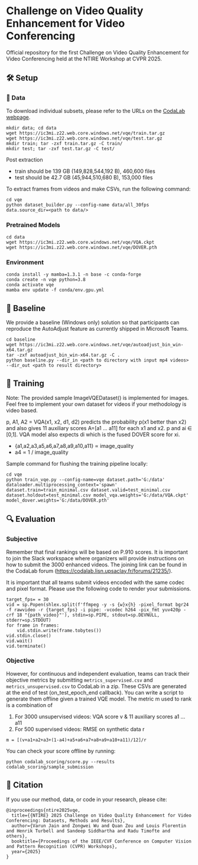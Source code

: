 # Challenge on Video Quality Enhancement for Video Conferencing
Official repository for the first Challenge on Video Quality Enhancement for Video Conferencing held at the NTIRE Workshop at CVPR 2025.


## 🛠️ Setup
### 📂 Data
To download individual subsets, please refer to the URLs on the [CodaLab webpage](https://codalab.lisn.upsaclay.fr/competitions/21291#learn_the_details-terms_and_conditions:~:text=%5B3%5D.-,Training,-data%20can%20be).
```
mkdir data; cd data
wget https://ic3mi.z22.web.core.windows.net/vqe/train.tar.gz
wget https://ic3mi.z22.web.core.windows.net/vqe/test.tar.gz
mkdir train; tar -zxf train.tar.gz -C train/
mkdir test; tar -zxf test.tar.gz -C test/
```

Post extraction
- train should be 139 GB (149,828,544,192 B), 460,600 files
- test should be 42.7 GB (45,944,510,680 B), 153,000 files

To extract frames from videos and make CSVs, run the following command:
```
cd vqe
python dataset_builder.py --config-name data/all_30fps data.source_dir=<path to data/>
```

### Pretrained Models
```
cd data
wget https://ic3mi.z22.web.core.windows.net/vqe/VQA.ckpt
wget https://ic3mi.z22.web.core.windows.net/vqe/DOVER.pth
```

### Environment
```
conda install -y mamba=1.3.1 -n base -c conda-forge
conda create -n vqe python=3.8
conda activate vqe
mamba env update -f conda/env.gpu.yml
```


## 🧰 Baseline
We provide a baseline (Windows only) solution so that participants can reproduce the AutoAdjust feature as currently shipped in Microsoft Teams.
```
cd baseline
wget https://ic3mi.z22.web.core.windows.net/vqe/autoadjust_bin_win-x64.tar.gz
tar -zxf autoadjust_bin_win-x64.tar.gz -C .
python baseline.py --dir_in <path to directory with input mp4 videos> --dir_out <path to result directory>
```


## 🧠 Training
Note: The provided sample ImageVQEDataset() is implemented for images. Feel free to implement your own dataset for videos if your methodology is video based.

p, A1, A2 = VQA(x1, x2, d1, d2) predicts the probability p(x1 better than x2) and also gives 11 auxiliary scores A=[a1 ... a11] for each x1 and x2. p and ai ∈ [0,1]. VQA model also expects di which is the fused DOVER score for xi.
* {a1,a2,a3,a5,a6,a7,a8,a9,a10,a11} ∝ image_quality
* a4 ∝ 1 / image_quality

Sample command for flushing the training pipeline locally:
```
cd vqe
python train_vqe.py --config-name=vqe dataset.path='G:/data' dataloader.multiprocessing_context='spawn' dataset.train=train_minimal.csv dataset.valid=test_minimal.csv dataset.holdout=test_minimal.csv model_vqa.weights='G:/data/VQA.ckpt' model_dover.weights='G:/data/DOVER.pth'
```


## 🔍 Evaluation
### Subjective
Remember that final rankings will be based on P.910 scores. It is important to join the Slack workspace where organizers will provide instructions on how to submit the 3000 enhanced videos. The joining link can be found in the CodaLab forum (https://codalab.lisn.upsaclay.fr/forums/21235/).

It is important that all teams submit videos encoded with the same codec and pixel format. Please use the following code to render your submissions.
```
target_fps= = 30
vid = sp.Popen(shlex.split(f'ffmpeg -y -s {w}x{h} -pixel_format bgr24 -f rawvideo -r {target_fps} -i pipe: -vcodec h264 -pix_fmt yuv420p -crf 18 "{path_video}"'), stdin=sp.PIPE, stdout=sp.DEVNULL, stderr=sp.STDOUT)
for frame in frames:
    vid.stdin.write(frame.tobytes())
vid.stdin.close()
vid.wait()
vid.terminate()
```

### Objective
However, for continuous and independent evaluation, teams can track their objective metrics by submitting `metrics_supervised.csv` and `metrics_unsupervised.csv` to CodaLab in a zip.
These CSVs are generated at the end of test (on_test_epoch_end callback). You can write a script to generate them offline given a trained VQE model.
The metric m used to rank is a combination of
1. For 3000 unsupervised videos: VQA score v & 11 auxiliary scores a1 ... a11
3. For 500 supervised videos: RMSE on synthetic data r

`m = [(v+a1+a2+a3+(1-a4)+a5+a6+a7+a8+a9+a10+a11)/12]/r`

You can check your score offline by running:
```
python codalab_scoring/score.py --results codalab_scoring/sample_submission
```

## 📄 Citation
If you use our method, data, or code in your research, please cite:
```
@inproceedings{ntire2025vqe,
  title={{NTIRE} 2025 Challenge on Video Quality Enhancement for Video Conferencing: Datasets, Methods and Results},
  author={Varun Jain and Zongwei Wu and Quan Zou and Louis Florentin and Henrik Turbell and Sandeep Siddhartha and Radu Timofte and others},
  booktitle={Proceedings of the IEEE/CVF Conference on Computer Vision and Pattern Recognition (CVPR) Workshops},
  year={2025}
}
```
